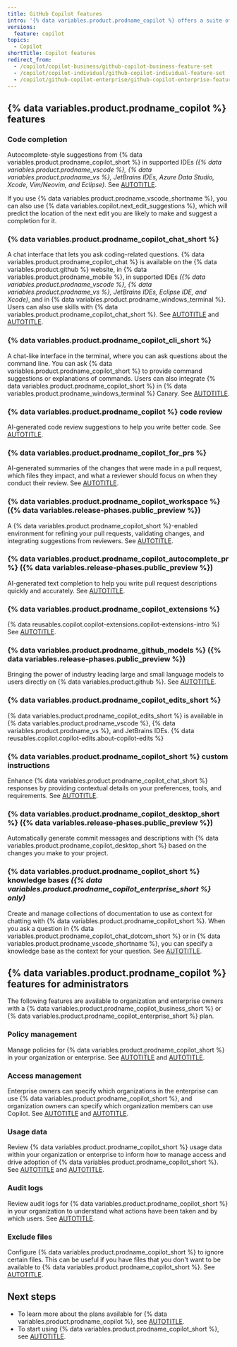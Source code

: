 ```yaml
---
title: GitHub Copilot features
intro: '{% data variables.product.prodname_copilot %} offers a suite of features. {% data variables.product.prodname_copilot_short %} also offers a suite of features for administrators.'
versions:
  feature: copilot
topics:
  - Copilot
shortTitle: Copilot features
redirect_from:
  - /copilot/copilot-business/github-copilot-business-feature-set
  - /copilot/copilot-individual/github-copilot-individual-feature-set
  - /copilot/github-copilot-enterprise/github-copilot-enterprise-feature-set
---
```


## {% data variables.product.prodname_copilot %} features

### Code completion

Autocomplete-style suggestions from {% data variables.product.prodname_copilot_short %} in supported IDEs _({% data variables.product.prodname_vscode %}, {% data variables.product.prodname_vs %}, JetBrains IDEs, Azure Data Studio, Xcode, Vim/Neovim, and Eclipse)_. See [AUTOTITLE](/copilot/using-github-copilot/getting-code-suggestions-in-your-ide-with-github-copilot).

If you use {% data variables.product.prodname_vscode_shortname %}, you can also use {% data variables.copilot.next_edit_suggestions %}, which will predict the location of the next edit you are likely to make and suggest a completion for it.

### {% data variables.product.prodname_copilot_chat_short %}

A chat interface that lets you ask coding-related questions. {% data variables.product.prodname_copilot_chat %} is available on the {% data variables.product.github %} website, in {% data variables.product.prodname_mobile %}, in supported IDEs _({% data variables.product.prodname_vscode %}, {% data variables.product.prodname_vs %}, JetBrains IDEs, Eclipse IDE, and Xcode)_, and in {% data variables.product.prodname_windows_terminal %}. Users can also use skills with {% data variables.product.prodname_copilot_chat_short %}. See [AUTOTITLE](/copilot/using-github-copilot/asking-github-copilot-questions-in-github) and [AUTOTITLE](/copilot/using-github-copilot/asking-github-copilot-questions-in-your-ide).

### {% data variables.product.prodname_copilot_cli_short %}

A chat-like interface in the terminal, where you can ask questions about the command line. You can ask {% data variables.product.prodname_copilot_short %} to provide command suggestions or explanations of commands. Users can also integrate {% data variables.product.prodname_copilot_short %} in {% data variables.product.prodname_windows_terminal %} Canary. See [AUTOTITLE](/copilot/using-github-copilot/using-github-copilot-in-the-command-line).

### {% data variables.product.prodname_copilot %} code review

AI-generated code review suggestions to help you write better code. See [AUTOTITLE](/copilot/using-github-copilot/code-review/using-copilot-code-review).

### {% data variables.product.prodname_copilot_for_prs %}

AI-generated summaries of the changes that were made in a pull request, which files they impact, and what a reviewer should focus on when they conduct their review. See [AUTOTITLE](/copilot/using-github-copilot/using-github-copilot-for-pull-requests/creating-a-pull-request-summary-with-github-copilot).

### {% data variables.product.prodname_copilot_workspace %} ({% data variables.release-phases.public_preview %})

A {% data variables.product.prodname_copilot_short %}-enabled environment for refining your pull requests, validating changes, and integrating suggestions from reviewers. See [AUTOTITLE](/copilot/using-github-copilot/using-github-copilot-for-pull-requests/using-copilot-to-help-you-work-on-a-pull-request).

### {% data variables.product.prodname_copilot_autocomplete_pr %} ({% data variables.release-phases.public_preview %})

AI-generated text completion to help you write pull request descriptions quickly and accurately. See [AUTOTITLE](/copilot/using-github-copilot/using-copilot-text-completion).

### {% data variables.product.prodname_copilot_extensions %}

{% data reusables.copilot.copilot-extensions.copilot-extensions-intro %} See [AUTOTITLE](/copilot/building-copilot-extensions/about-building-copilot-extensions).

### {% data variables.product.prodname_github_models %} ({% data variables.release-phases.public_preview %})

Bringing the power of industry leading large and small language models to users directly on {% data variables.product.github %}. See [AUTOTITLE](/github-models).

### {% data variables.product.prodname_copilot_edits_short %}

{% data variables.product.prodname_copilot_edits_short %} is available in {% data variables.product.prodname_vscode %}, {% data variables.product.prodname_vs %}, and JetBrains IDEs. {% data reusables.copilot.copilot-edits.about-copilot-edits %}

### {% data variables.product.prodname_copilot_short %} custom instructions

Enhance {% data variables.product.prodname_copilot_chat_short %} responses by providing contextual details on your preferences, tools, and requirements. See [AUTOTITLE](/copilot/customizing-copilot/about-customizing-github-copilot-chat-responses).

### {% data variables.product.prodname_copilot_desktop_short %} ({% data variables.release-phases.public_preview %})

Automatically generate commit messages and descriptions with {% data variables.product.prodname_copilot_desktop_short %} based on the changes you make to your project.

### {% data variables.product.prodname_copilot_short %} knowledge bases _({% data variables.product.prodname_copilot_enterprise_short %} only)_

Create and manage collections of documentation to use as context for chatting with {% data variables.product.prodname_copilot_short %}. When you ask a question in {% data variables.product.prodname_copilot_chat_dotcom_short %} or in {% data variables.product.prodname_vscode_shortname %}, you can specify a knowledge base as the context for your question. See [AUTOTITLE](/copilot/customizing-copilot/managing-copilot-knowledge-bases).

## {% data variables.product.prodname_copilot %} features for administrators

The following features are available to organization and enterprise owners with a {% data variables.product.prodname_copilot_business_short %} or {% data variables.product.prodname_copilot_enterprise_short %} plan.

### Policy management

Manage policies for {% data variables.product.prodname_copilot_short %} in your organization or enterprise. See [AUTOTITLE](/copilot/managing-copilot/managing-github-copilot-in-your-organization/setting-policies-for-copilot-in-your-organization/managing-policies-for-copilot-in-your-organization) and [AUTOTITLE](/copilot/managing-copilot/managing-copilot-for-your-enterprise/managing-policies-and-features-for-copilot-in-your-enterprise).

### Access management

Enterprise owners can specify which organizations in the enterprise can use {% data variables.product.prodname_copilot_short %}, and organization owners can specify which organization members can use Copilot. See [AUTOTITLE](/copilot/managing-copilot/managing-github-copilot-in-your-organization/managing-access-to-github-copilot-in-your-organization) and [AUTOTITLE](/copilot/managing-copilot/managing-copilot-for-your-enterprise/managing-access-to-copilot-in-your-enterprise).

### Usage data

Review {% data variables.product.prodname_copilot_short %} usage data within your organization or enterprise to inform how to manage access and drive adoption of {% data variables.product.prodname_copilot_short %}. See [AUTOTITLE](/copilot/managing-copilot/managing-github-copilot-in-your-organization/reviewing-activity-related-to-github-copilot-in-your-organization/reviewing-user-activity-data-for-copilot-in-your-organization) and [AUTOTITLE](/copilot/managing-copilot/managing-copilot-for-your-enterprise/managing-access-to-copilot-in-your-enterprise/viewing-copilot-license-usage-in-your-enterprise).

### Audit logs

Review audit logs for {% data variables.product.prodname_copilot_short %} in your organization to understand what actions have been taken and by which users. See [AUTOTITLE](/copilot/managing-copilot/managing-github-copilot-in-your-organization/reviewing-activity-related-to-github-copilot-in-your-organization/reviewing-audit-logs-for-copilot-business).

### Exclude files

Configure {% data variables.product.prodname_copilot_short %} to ignore certain files. This can be useful if you have files that you don't want to be available to {% data variables.product.prodname_copilot_short %}. See [AUTOTITLE](/copilot/managing-copilot/managing-github-copilot-in-your-organization/setting-policies-for-copilot-in-your-organization/excluding-content-from-github-copilot).

## Next steps

* To learn more about the plans available for {% data variables.product.prodname_copilot %}, see [AUTOTITLE](/copilot/about-github-copilot/subscription-plans-for-github-copilot).
* To start using {% data variables.product.prodname_copilot_short %}, see [AUTOTITLE](/copilot/setting-up-github-copilot).
